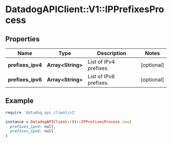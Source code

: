 # DatadogAPIClient::V1::IPPrefixesProcess

## Properties

| Name              | Type                    | Description            | Notes      |
| ----------------- | ----------------------- | ---------------------- | ---------- |
| **prefixes_ipv4** | **Array&lt;String&gt;** | List of IPv4 prefixes. | [optional] |
| **prefixes_ipv6** | **Array&lt;String&gt;** | List of IPv6 prefixes. | [optional] |

## Example

```ruby
require 'datadog_api_client/v1'

instance = DatadogAPIClient::V1::IPPrefixesProcess.new(
  prefixes_ipv4: null,
  prefixes_ipv6: null
)
```

